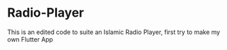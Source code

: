 # Radio-Player
This is an edited code to suite an Islamic Radio Player, first try to make my own Flutter App
